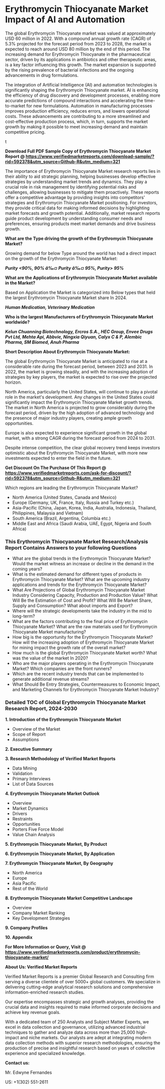<meta name="title" content="Global  Erythromycin Thiocyanate Market Impact of AI and Automation"><meta name="description" content="  The global Erythromycin Thiocyanate market was valued at approximately USD 60 million in 2022. With a compound annual growth rate (CAGR) of 5.3% projected for the fo"><meta name="title" content=" Erythromycin Thiocyanate Market Size, Share, Scope, Trends, Growth, Opportunities, Analysis, Forecast"> <h1>Erythromycin Thiocyanate Market Impact of AI and Automation</h1> <p>The global Erythromycin Thiocyanate market was valued at approximately USD 60 million in 2022. With a compound annual growth rate (CAGR) of 5.3% projected for the forecast period from 2023 to 2028, the market is expected to reach around USD 80 million by the end of this period. The increasing demand for Erythromycin Thiocyanate in the pharmaceutical sector, driven by its applications in antibiotics and other therapeutic areas, is a key factor influencing this growth. The market expansion is supported by the rising prevalence of bacterial infections and the ongoing advancements in drug formulations.</p> <p>The integration of Artificial Intelligence (AI) and automation technologies is significantly shaping the Erythromycin Thiocyanate market. AI is enhancing the efficiency of drug discovery and development processes, enabling more accurate predictions of compound interactions and accelerating the time-to-market for new formulations. Automation in manufacturing processes improves production efficiency, reduces errors, and lowers operational costs. These advancements are contributing to a more streamlined and cost-effective production process, which, in turn, supports the market growth by making it possible to meet increasing demand and maintain competitive pricing.</p> t</p><p id="" class=""><strong>Download Full PDF Sample Copy of Erythromycin Thiocyanate Market Report @ <a href="https://www.verifiedmarketreports.com/download-sample/?rid=592378&utm_source=Github-R&utm_medium=321" target="_blank">https://www.verifiedmarketreports.com/download-sample/?rid=592378&utm_source=Github-R&utm_medium=321</a></strong></p><p>The importance of&nbsp;Erythromycin Thiocyanate Market research reports lies in their ability to aid strategic planning, helping businesses develop effective strategies by understanding market trends and dynamics. They play a crucial role in risk management by identifying potential risks and challenges, allowing businesses to mitigate them proactively. These reports offer a competitive advantage by providing insights into competitors' strategies and Erythromycin Thiocyanate Market positioning. For investors, they provide critical data for making informed decisions by highlighting market forecasts and growth potential. Additionally, market research reports guide product development by understanding consumer needs and preferences, ensuring products meet market demands and drive business growth.</p><p><strong>What are the&nbsp;Type driving the growth of the Erythromycin Thiocyanate Market?</strong></p><p id="" class="">Growing demand for below Type around the world has had a direct impact on the growth of the Erythromycin Thiocyanate Market:</p><em><strong>Purity <90%, 90% â‰¤ Purity â‰¤ 95%, Purity> 95%</strong></em></p><strong>What are the&nbsp;Applications&nbsp;of Erythromycin Thiocyanate Market available in the Market?</strong></p><p id="" class="">Based on Application the Market is categorized into Below types that held the largest Erythromycin Thiocyanate Market share In 2024.</p><em><strong>Human Medication, Veterinary Medication</strong></em></p><strong>Who is the largest Manufacturers of Erythromycin Thiocyanate Market worldwide?</strong></p><p><em><strong>Kelun Chuanning Biotechnology, Ercros S.A., HEC Group, Envee Drugs Pvt Ltd, Mehta Api, Abbvie, Ningxia Qiyuan, Calyx C & P, Alembic Pharma, SM Biomed, Anuh Pharma</strong></em></p><p id="" class=""><strong>Short Description About Erythromycin Thiocyanate Market:</strong></p><p>The global Erythromycin Thiocyanate Market is anticipated to rise at a considerable rate during the forecast period, between 2023 and 2031. In 2022, the market is growing steadily, and with the increasing adoption of strategies by key players, the market is expected to rise over the projected horizon.</p><p>North America, particularly the United States, will continue to play a pivotal role in the market's development. Any changes in the United States could significantly impact the Erythromycin Thiocyanate Market growth trends. The market in North America is projected to grow considerably during the forecast period, driven by the high adoption of advanced technology and the presence of major industry players, creating ample growth opportunities.</p><p>Europe is also expected to experience significant growth in the global market, with a strong CAGR during the forecast period from 2024 to 2031.</p><p>Despite intense competition, the clear global recovery trend keeps investors optimistic about the Erythromycin Thiocyanate Market, with more new investments expected to enter the field in the future.</p><p id="" class=""><strong>Get Discount On The Purchase Of This Report @ <a href="https://www.verifiedmarketreports.com/ask-for-discount/?rid=592378&utm_source=Github-R&utm_medium=321" target="_blank">https://www.verifiedmarketreports.com/ask-for-discount/?rid=592378&utm_source=Github-R&utm_medium=321</a></strong></p>Which regions are leading the Erythromycin Thiocyanate Market?</p><ul><li>North America (United States, Canada and Mexico)</li><li>Europe (Germany, UK, France, Italy, Russia and Turkey etc.)</li><li>Asia-Pacific (China, Japan, Korea, India, Australia, Indonesia, Thailand, Philippines, Malaysia and Vietnam)</li><li>South America (Brazil, Argentina, Columbia etc.)</li><li>Middle East and Africa (Saudi Arabia, UAE, Egypt, Nigeria and South Africa)</li></ul><h3 id="" class="">This Erythromycin Thiocyanate Market Research/Analysis Report Contains Answers to your following Questions</h3><ul><li>What are the global trends in the Erythromycin Thiocyanate Market? Would the market witness an increase or decline in the demand in the coming years?</li><li>What is the estimated demand for different types of products in Erythromycin Thiocyanate Market? What are the upcoming industry applications and trends for the Erythromycin Thiocyanate Market?</li><li>What Are Projections of Global Erythromycin Thiocyanate Market Industry Considering Capacity, Production and Production Value? What Will Be the Estimation of Cost and Profit? What Will Be Market Share, Supply and Consumption? What about imports and Export?</li><li>Where will the strategic developments take the industry in the mid to long-term?</li><li>What are the factors contributing to the final price of Erythromycin Thiocyanate Market? What are the raw materials used for Erythromycin Thiocyanate Market manufacturing?</li><li>How big is the opportunity for the Erythromycin Thiocyanate Market? How will the increasing adoption of Erythromycin Thiocyanate Market for mining impact the growth rate of the overall market?</li><li>How much is the global Erythromycin Thiocyanate Market worth? What was the value of the market In 2020?</li><li>Who are the major players operating in the Erythromycin Thiocyanate Market? Which companies are the front runners?</li><li>Which are the recent industry trends that can be implemented to generate additional revenue streams?</li><li>What Should Be Entry Strategies, Countermeasures to Economic Impact, and Marketing Channels for Erythromycin Thiocyanate Market Industry?</li></ul><h3 id="" class="">Detailed TOC of Global Erythromycin Thiocyanate Market Research Report, 2024-2030</h3><p id="" class=""><strong>1. Introduction of the Erythromycin Thiocyanate Market</strong></p><ul><li>Overview of the Market</li><li>Scope of Report</li><li>Assumptions</li></ul><p id="" class=""><strong>2. Executive Summary</strong></p><p id="" class=""><strong>3. Research Methodology of Verified Market Reports</strong></p><ul><li>Data Mining</li><li>Validation</li><li>Primary Interviews</li><li>List of Data Sources</li></ul><p id="" class=""><strong>4. Erythromycin Thiocyanate Market Outlook</strong></p><ul><li>Overview</li><li>Market Dynamics</li><li>Drivers</li><li>Restraints</li><li>Opportunities</li><li>Porters Five Force Model</li><li>Value Chain Analysis</li></ul><p id="" class=""><strong>5. Erythromycin Thiocyanate Market, By Product</strong></p><p id="" class=""><strong>6. Erythromycin Thiocyanate Market, By Application</strong></p><p id="" class=""><strong>7. Erythromycin Thiocyanate Market, By Geography</strong></p><ul><li>North America</li><li>Europe</li><li>Asia Pacific</li><li>Rest of the World</li></ul><p id="" class=""><strong>8. Erythromycin Thiocyanate Market Competitive Landscape</strong></p><ul><li>Overview</li><li>Company Market Ranking</li><li>Key Development Strategies</li></ul><p id="" class=""><strong>9. Company Profiles</strong></p><p id="" class=""><strong>10. Appendix</strong></p><p id="" class=""><strong>For More Information or Query, Visit @ <a href="https://www.verifiedmarketreports.com/product/erythromycin-thiocyanate-market/" target="_blank">https://www.verifiedmarketreports.com/product/erythromycin-thiocyanate-market/</a></strong></p><p id="" class=""><strong>About Us: Verified Market Reports</strong></p><p id="" class="">Verified Market Reports is a premier Global Research and Consulting firm serving a diverse clientele of over 5000+ global customers. We specialize in delivering cutting-edge analytical research solutions and comprehensive information-enriched research studies.</p><p id="" class="">Our expertise encompasses strategic and growth analyses, providing the crucial data and insights required to make informed corporate decisions and achieve key revenue goals.</p><p id="" class="">With a dedicated team of 250 Analysts and Subject Matter Experts, we excel in data collection and governance, utilizing advanced industrial techniques to gather and analyze data across more than 25,000 high-impact and niche markets. Our analysts are adept at integrating modern data collection methods with superior research methodologies, ensuring the production of precise and insightful research based on years of collective experience and specialized knowledge.</p><p id="" class=""><strong>Contact us:</strong></p><p id="" class="">Mr. Edwyne Fernandes</p><p id="" class="">US: +1(302) 551-2611</p>